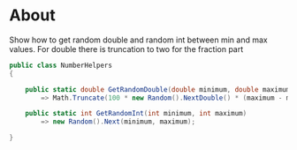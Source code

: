 ﻿# About

Show how to get random double and random int between min and max values. For double there is truncation to two for the fraction part

```csharp
public class NumberHelpers
{

    public static double GetRandomDouble(double minimum, double maximum) 
        => Math.Truncate(100 * new Random().NextDouble() * (maximum - minimum) + minimum) / 100;

    public static int GetRandomInt(int minimum, int maximum) 
        => new Random().Next(minimum, maximum);

}
```